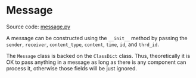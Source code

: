 # Message

Source code: [message.py](https://github.com/ConCopilot/concopilot/blob/main/concopilot/framework/message/message.py)

A message can be constructed using the `__init__` method by passing the `sender`, `receiver`, `content_type`, `content`, `time`, `id`, and `thrd_id`.

The `Message` class is backed on the `ClassDict` class.
Thus, theoretically it is OK to pass anything in a message as long as there is any component can process it,
otherwise those fields will be just ignored.
